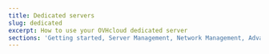 ```yaml
---
title: Dedicated servers
slug: dedicated
excerpt: How to use your OVHcloud dedicated server
sections: 'Getting started, Server Management, Network Management, Advanced use, Diagnostic and rescue mode, Storage'
---
```

